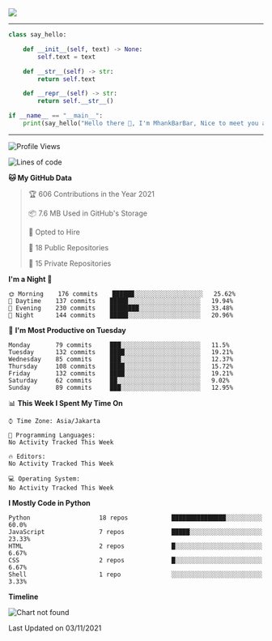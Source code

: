 <img align="center" height="auto" src="https://github.com/MhankBarBar/MhankBarBar/blob/master/img/1.jpg"/>
<!--
___
![Metrics](https://github.com/MhankBarBar/MhankBarBar/blob/master/github-metrics.svg)
___
-->
<!--
[![ReadMe Card](https://github-readme-stats.vercel.app/api/pin/?username=mhankbarbar&repo=termux-wabot&theme=auto)](https://github.com/mhankbarbar/termux-wabot)
-->

---
```python
class say_hello:

    def __init__(self, text) -> None:
        self.text = text

    def __str__(self) -> str:
        return self.text

    def __repr__(self) -> str:
        return self.__str__()

if __name__ == "__main__":
    print(say_hello("Hello there 👋, I'm MhankBarBar, Nice to meet you all!"))
```
---
<!--START_SECTION:waka-->
![Profile Views](http://img.shields.io/badge/Profile%20Views-309-blue)

![Lines of code](https://img.shields.io/badge/From%20Hello%20World%20I%27ve%20Written-497607%20lines%20of%20code-blue)

**🐱 My GitHub Data** 

> 🏆 606 Contributions in the Year 2021
 > 
> 📦 7.6 MB Used in GitHub's Storage 
 > 
> 💼 Opted to Hire
 > 
> 📜 18 Public Repositories 
 > 
> 🔑 15 Private Repositories  
 > 
**I'm a Night 🦉** 

```text
🌞 Morning    176 commits    ██████░░░░░░░░░░░░░░░░░░░   25.62% 
🌆 Daytime    137 commits    █████░░░░░░░░░░░░░░░░░░░░   19.94% 
🌃 Evening    230 commits    ████████░░░░░░░░░░░░░░░░░   33.48% 
🌙 Night      144 commits    █████░░░░░░░░░░░░░░░░░░░░   20.96%

```
📅 **I'm Most Productive on Tuesday** 

```text
Monday       79 commits     ███░░░░░░░░░░░░░░░░░░░░░░   11.5% 
Tuesday      132 commits    ████░░░░░░░░░░░░░░░░░░░░░   19.21% 
Wednesday    85 commits     ███░░░░░░░░░░░░░░░░░░░░░░   12.37% 
Thursday     108 commits    ████░░░░░░░░░░░░░░░░░░░░░   15.72% 
Friday       132 commits    ████░░░░░░░░░░░░░░░░░░░░░   19.21% 
Saturday     62 commits     ██░░░░░░░░░░░░░░░░░░░░░░░   9.02% 
Sunday       89 commits     ███░░░░░░░░░░░░░░░░░░░░░░   12.95%

```


📊 **This Week I Spent My Time On** 

```text
⌚︎ Time Zone: Asia/Jakarta

💬 Programming Languages: 
No Activity Tracked This Week

🔥 Editors: 
No Activity Tracked This Week

💻 Operating System: 
No Activity Tracked This Week

```

**I Mostly Code in Python** 

```text
Python                   18 repos            ███████████████░░░░░░░░░░   60.0% 
JavaScript               7 repos             █████░░░░░░░░░░░░░░░░░░░░   23.33% 
HTML                     2 repos             █░░░░░░░░░░░░░░░░░░░░░░░░   6.67% 
CSS                      2 repos             █░░░░░░░░░░░░░░░░░░░░░░░░   6.67% 
Shell                    1 repo              ░░░░░░░░░░░░░░░░░░░░░░░░░   3.33%

```


**Timeline**

![Chart not found](https://raw.githubusercontent.com/MhankBarBar/MhankBarBar/master/charts/bar_graph.png) 


 Last Updated on 03/11/2021
<!--END_SECTION:waka-->
